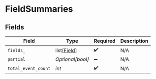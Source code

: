 # FieldSummaries


## Fields

| Field                                       | Type                                        | Required                                    | Description                                 |
| ------------------------------------------- | ------------------------------------------- | ------------------------------------------- | ------------------------------------------- |
| `fields_`                                   | list[[Field](../../models/shared/field.md)] | :heavy_check_mark:                          | N/A                                         |
| `partial`                                   | *Optional[bool]*                            | :heavy_minus_sign:                          | N/A                                         |
| `total_event_count`                         | *int*                                       | :heavy_check_mark:                          | N/A                                         |